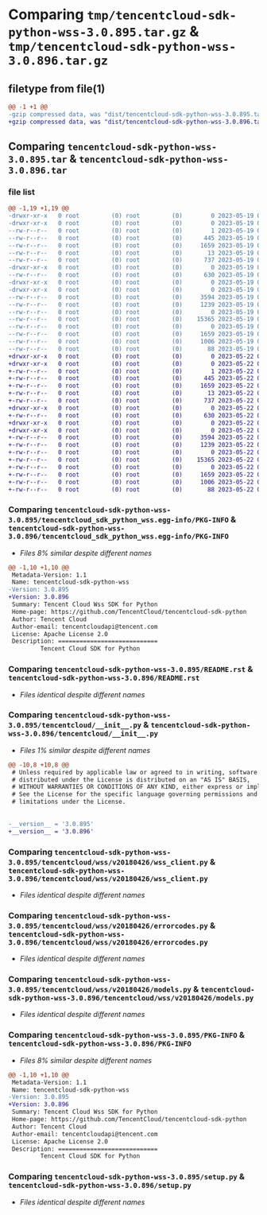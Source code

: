 # Comparing `tmp/tencentcloud-sdk-python-wss-3.0.895.tar.gz` & `tmp/tencentcloud-sdk-python-wss-3.0.896.tar.gz`

## filetype from file(1)

```diff
@@ -1 +1 @@
-gzip compressed data, was "dist/tencentcloud-sdk-python-wss-3.0.895.tar", last modified: Fri May 19 03:06:07 2023, max compression
+gzip compressed data, was "dist/tencentcloud-sdk-python-wss-3.0.896.tar", last modified: Mon May 22 00:37:57 2023, max compression
```

## Comparing `tencentcloud-sdk-python-wss-3.0.895.tar` & `tencentcloud-sdk-python-wss-3.0.896.tar`

### file list

```diff
@@ -1,19 +1,19 @@
-drwxr-xr-x   0 root         (0) root         (0)        0 2023-05-19 03:06:07.000000 tencentcloud-sdk-python-wss-3.0.895/
-drwxr-xr-x   0 root         (0) root         (0)        0 2023-05-19 03:06:07.000000 tencentcloud-sdk-python-wss-3.0.895/tencentcloud_sdk_python_wss.egg-info/
--rw-r--r--   0 root         (0) root         (0)        1 2023-05-19 03:06:07.000000 tencentcloud-sdk-python-wss-3.0.895/tencentcloud_sdk_python_wss.egg-info/dependency_links.txt
--rw-r--r--   0 root         (0) root         (0)      445 2023-05-19 03:06:07.000000 tencentcloud-sdk-python-wss-3.0.895/tencentcloud_sdk_python_wss.egg-info/SOURCES.txt
--rw-r--r--   0 root         (0) root         (0)     1659 2023-05-19 03:06:07.000000 tencentcloud-sdk-python-wss-3.0.895/tencentcloud_sdk_python_wss.egg-info/PKG-INFO
--rw-r--r--   0 root         (0) root         (0)       13 2023-05-19 03:06:07.000000 tencentcloud-sdk-python-wss-3.0.895/tencentcloud_sdk_python_wss.egg-info/top_level.txt
--rw-r--r--   0 root         (0) root         (0)      737 2023-05-19 03:06:07.000000 tencentcloud-sdk-python-wss-3.0.895/README.rst
-drwxr-xr-x   0 root         (0) root         (0)        0 2023-05-19 03:06:07.000000 tencentcloud-sdk-python-wss-3.0.895/tencentcloud/
--rw-r--r--   0 root         (0) root         (0)      630 2023-05-19 03:06:07.000000 tencentcloud-sdk-python-wss-3.0.895/tencentcloud/__init__.py
-drwxr-xr-x   0 root         (0) root         (0)        0 2023-05-19 03:06:07.000000 tencentcloud-sdk-python-wss-3.0.895/tencentcloud/wss/
-drwxr-xr-x   0 root         (0) root         (0)        0 2023-05-19 03:06:07.000000 tencentcloud-sdk-python-wss-3.0.895/tencentcloud/wss/v20180426/
--rw-r--r--   0 root         (0) root         (0)     3594 2023-05-19 03:06:07.000000 tencentcloud-sdk-python-wss-3.0.895/tencentcloud/wss/v20180426/wss_client.py
--rw-r--r--   0 root         (0) root         (0)     1239 2023-05-19 03:06:07.000000 tencentcloud-sdk-python-wss-3.0.895/tencentcloud/wss/v20180426/errorcodes.py
--rw-r--r--   0 root         (0) root         (0)        0 2023-05-19 03:06:07.000000 tencentcloud-sdk-python-wss-3.0.895/tencentcloud/wss/v20180426/__init__.py
--rw-r--r--   0 root         (0) root         (0)    15365 2023-05-19 03:06:07.000000 tencentcloud-sdk-python-wss-3.0.895/tencentcloud/wss/v20180426/models.py
--rw-r--r--   0 root         (0) root         (0)        0 2023-05-19 03:06:07.000000 tencentcloud-sdk-python-wss-3.0.895/tencentcloud/wss/__init__.py
--rw-r--r--   0 root         (0) root         (0)     1659 2023-05-19 03:06:07.000000 tencentcloud-sdk-python-wss-3.0.895/PKG-INFO
--rw-r--r--   0 root         (0) root         (0)     1006 2023-05-19 03:06:07.000000 tencentcloud-sdk-python-wss-3.0.895/setup.py
--rw-r--r--   0 root         (0) root         (0)       88 2023-05-19 03:06:07.000000 tencentcloud-sdk-python-wss-3.0.895/setup.cfg
+drwxr-xr-x   0 root         (0) root         (0)        0 2023-05-22 00:37:57.000000 tencentcloud-sdk-python-wss-3.0.896/
+drwxr-xr-x   0 root         (0) root         (0)        0 2023-05-22 00:37:57.000000 tencentcloud-sdk-python-wss-3.0.896/tencentcloud_sdk_python_wss.egg-info/
+-rw-r--r--   0 root         (0) root         (0)        1 2023-05-22 00:37:57.000000 tencentcloud-sdk-python-wss-3.0.896/tencentcloud_sdk_python_wss.egg-info/dependency_links.txt
+-rw-r--r--   0 root         (0) root         (0)      445 2023-05-22 00:37:57.000000 tencentcloud-sdk-python-wss-3.0.896/tencentcloud_sdk_python_wss.egg-info/SOURCES.txt
+-rw-r--r--   0 root         (0) root         (0)     1659 2023-05-22 00:37:57.000000 tencentcloud-sdk-python-wss-3.0.896/tencentcloud_sdk_python_wss.egg-info/PKG-INFO
+-rw-r--r--   0 root         (0) root         (0)       13 2023-05-22 00:37:57.000000 tencentcloud-sdk-python-wss-3.0.896/tencentcloud_sdk_python_wss.egg-info/top_level.txt
+-rw-r--r--   0 root         (0) root         (0)      737 2023-05-22 00:37:57.000000 tencentcloud-sdk-python-wss-3.0.896/README.rst
+drwxr-xr-x   0 root         (0) root         (0)        0 2023-05-22 00:37:57.000000 tencentcloud-sdk-python-wss-3.0.896/tencentcloud/
+-rw-r--r--   0 root         (0) root         (0)      630 2023-05-22 00:37:57.000000 tencentcloud-sdk-python-wss-3.0.896/tencentcloud/__init__.py
+drwxr-xr-x   0 root         (0) root         (0)        0 2023-05-22 00:37:57.000000 tencentcloud-sdk-python-wss-3.0.896/tencentcloud/wss/
+drwxr-xr-x   0 root         (0) root         (0)        0 2023-05-22 00:37:57.000000 tencentcloud-sdk-python-wss-3.0.896/tencentcloud/wss/v20180426/
+-rw-r--r--   0 root         (0) root         (0)     3594 2023-05-22 00:37:57.000000 tencentcloud-sdk-python-wss-3.0.896/tencentcloud/wss/v20180426/wss_client.py
+-rw-r--r--   0 root         (0) root         (0)     1239 2023-05-22 00:37:57.000000 tencentcloud-sdk-python-wss-3.0.896/tencentcloud/wss/v20180426/errorcodes.py
+-rw-r--r--   0 root         (0) root         (0)        0 2023-05-22 00:37:57.000000 tencentcloud-sdk-python-wss-3.0.896/tencentcloud/wss/v20180426/__init__.py
+-rw-r--r--   0 root         (0) root         (0)    15365 2023-05-22 00:37:57.000000 tencentcloud-sdk-python-wss-3.0.896/tencentcloud/wss/v20180426/models.py
+-rw-r--r--   0 root         (0) root         (0)        0 2023-05-22 00:37:57.000000 tencentcloud-sdk-python-wss-3.0.896/tencentcloud/wss/__init__.py
+-rw-r--r--   0 root         (0) root         (0)     1659 2023-05-22 00:37:57.000000 tencentcloud-sdk-python-wss-3.0.896/PKG-INFO
+-rw-r--r--   0 root         (0) root         (0)     1006 2023-05-22 00:37:57.000000 tencentcloud-sdk-python-wss-3.0.896/setup.py
+-rw-r--r--   0 root         (0) root         (0)       88 2023-05-22 00:37:57.000000 tencentcloud-sdk-python-wss-3.0.896/setup.cfg
```

### Comparing `tencentcloud-sdk-python-wss-3.0.895/tencentcloud_sdk_python_wss.egg-info/PKG-INFO` & `tencentcloud-sdk-python-wss-3.0.896/tencentcloud_sdk_python_wss.egg-info/PKG-INFO`

 * *Files 8% similar despite different names*

```diff
@@ -1,10 +1,10 @@
 Metadata-Version: 1.1
 Name: tencentcloud-sdk-python-wss
-Version: 3.0.895
+Version: 3.0.896
 Summary: Tencent Cloud Wss SDK for Python
 Home-page: https://github.com/TencentCloud/tencentcloud-sdk-python
 Author: Tencent Cloud
 Author-email: tencentcloudapi@tencent.com
 License: Apache License 2.0
 Description: ============================
         Tencent Cloud SDK for Python
```

### Comparing `tencentcloud-sdk-python-wss-3.0.895/README.rst` & `tencentcloud-sdk-python-wss-3.0.896/README.rst`

 * *Files identical despite different names*

### Comparing `tencentcloud-sdk-python-wss-3.0.895/tencentcloud/__init__.py` & `tencentcloud-sdk-python-wss-3.0.896/tencentcloud/__init__.py`

 * *Files 1% similar despite different names*

```diff
@@ -10,8 +10,8 @@
 # Unless required by applicable law or agreed to in writing, software
 # distributed under the License is distributed on an "AS IS" BASIS,
 # WITHOUT WARRANTIES OR CONDITIONS OF ANY KIND, either express or implied.
 # See the License for the specific language governing permissions and
 # limitations under the License.
 
 
-__version__ = '3.0.895'
+__version__ = '3.0.896'
```

### Comparing `tencentcloud-sdk-python-wss-3.0.895/tencentcloud/wss/v20180426/wss_client.py` & `tencentcloud-sdk-python-wss-3.0.896/tencentcloud/wss/v20180426/wss_client.py`

 * *Files identical despite different names*

### Comparing `tencentcloud-sdk-python-wss-3.0.895/tencentcloud/wss/v20180426/errorcodes.py` & `tencentcloud-sdk-python-wss-3.0.896/tencentcloud/wss/v20180426/errorcodes.py`

 * *Files identical despite different names*

### Comparing `tencentcloud-sdk-python-wss-3.0.895/tencentcloud/wss/v20180426/models.py` & `tencentcloud-sdk-python-wss-3.0.896/tencentcloud/wss/v20180426/models.py`

 * *Files identical despite different names*

### Comparing `tencentcloud-sdk-python-wss-3.0.895/PKG-INFO` & `tencentcloud-sdk-python-wss-3.0.896/PKG-INFO`

 * *Files 8% similar despite different names*

```diff
@@ -1,10 +1,10 @@
 Metadata-Version: 1.1
 Name: tencentcloud-sdk-python-wss
-Version: 3.0.895
+Version: 3.0.896
 Summary: Tencent Cloud Wss SDK for Python
 Home-page: https://github.com/TencentCloud/tencentcloud-sdk-python
 Author: Tencent Cloud
 Author-email: tencentcloudapi@tencent.com
 License: Apache License 2.0
 Description: ============================
         Tencent Cloud SDK for Python
```

### Comparing `tencentcloud-sdk-python-wss-3.0.895/setup.py` & `tencentcloud-sdk-python-wss-3.0.896/setup.py`

 * *Files identical despite different names*


